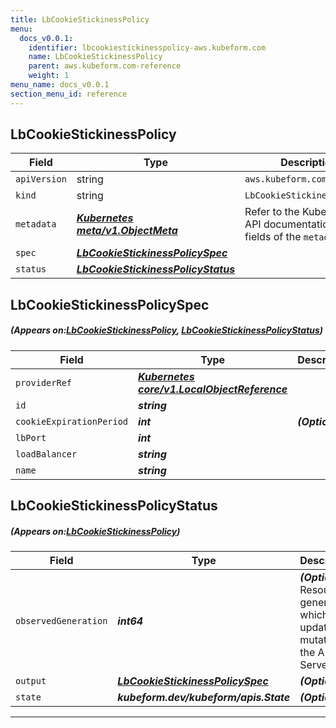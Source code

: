 ```yaml
---
title: LbCookieStickinessPolicy
menu:
  docs_v0.0.1:
    identifier: lbcookiestickinesspolicy-aws.kubeform.com
    name: LbCookieStickinessPolicy
    parent: aws.kubeform.com-reference
    weight: 1
menu_name: docs_v0.0.1
section_menu_id: reference
---
```


## LbCookieStickinessPolicy
| Field | Type | Description |
| ------ | ----- | ----------- |
| `apiVersion` | string | `aws.kubeform.com/v1alpha1` |
|    `kind` | string | `LbCookieStickinessPolicy` |
| `metadata` | ***[Kubernetes meta/v1.ObjectMeta](https://kubernetes.io/docs/reference/generated/kubernetes-api/v1.13/#objectmeta-v1-meta)***|Refer to the Kubernetes API documentation for the fields of the `metadata` field.|
| `spec` | ***[LbCookieStickinessPolicySpec](#LbCookieStickinessPolicySpec)***||
| `status` | ***[LbCookieStickinessPolicyStatus](#LbCookieStickinessPolicyStatus)***||
## LbCookieStickinessPolicySpec
##### (Appears on:[LbCookieStickinessPolicy](#LbCookieStickinessPolicy), [LbCookieStickinessPolicyStatus](#LbCookieStickinessPolicyStatus))
| Field | Type | Description |
| ------ | ----- | ----------- |
| `providerRef` | ***[Kubernetes core/v1.LocalObjectReference](https://kubernetes.io/docs/reference/generated/kubernetes-api/v1.13/#localobjectreference-v1-core)***||
| `id` | ***string***||
| `cookieExpirationPeriod` | ***int***| ***(Optional)*** |
| `lbPort` | ***int***||
| `loadBalancer` | ***string***||
| `name` | ***string***||
## LbCookieStickinessPolicyStatus
##### (Appears on:[LbCookieStickinessPolicy](#LbCookieStickinessPolicy))
| Field | Type | Description |
| ------ | ----- | ----------- |
| `observedGeneration` | ***int64***| ***(Optional)*** Resource generation, which is updated on mutation by the API Server.|
| `output` | ***[LbCookieStickinessPolicySpec](#LbCookieStickinessPolicySpec)***| ***(Optional)*** |
| `state` | ***kubeform.dev/kubeform/apis.State***| ***(Optional)*** |
---
